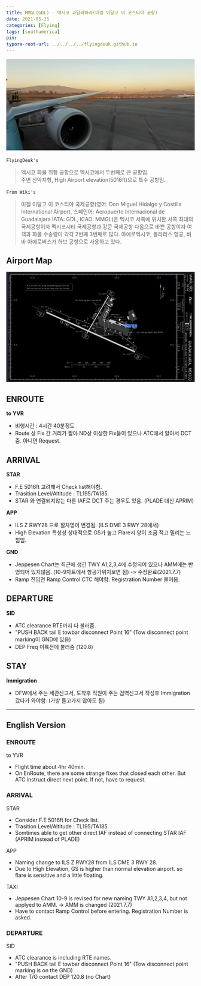 ```yaml
---
title: MMGL(GDL) - 멕시코 과달라하라(미겔 이달고 이 코스티야 공항)
date: 2021-05-15
categories: [Flying]
tags: [southamerica]
pin:
typora-root-url: ../../../../flyingdeuk.github.io
---
```


![gdl](/img/flying/airport/gdl.jpg)

`FlyingDeuk's`
>멕시코 화물 취항 공항으로 멕시코에서 두번째로 큰 공항임. <br>
주변 산악지형, High Airport elevation(5016ft)으로 특수 공항임.

`From Wiki's`
>미겔 이달고 이 코스티야 국제공항(영어: Don Miguel Hidalgo y Costilla International Airport, 스페인어: Aeropuerto Internacional de Guadalajara IATA: GDL, ICAO: MMGL)은 멕시코 서쪽에 위치한 서쪽 최대의 국제공항이자 멕시코시티 국제공항과 캉쿤 국제공항 다음으로 바쁜 공항이자 여객과 화물 수송량이 각각 2번째 3번째로 많다. 아에로멕시코, 볼라리스 항공, 비바 아에로버스가 허브 공항으로 사용하고 있다.

## Airport Map
![gdl](/img/flying/airport/gdl_ap.jpg)


## ENROUTE
**to YVR**
- 비행시간 : 4시간 40분정도
- Route 상 Fix 간 거리가 짧아 ND상 이상한 Fix들이 있으나 ATC에서 알아서 DCT줌. 아니면 Request.

## ARRIVAL
**STAR**
- F.E 5016ft 고려해서 Check list해야함.  
- Trasition Level/Altitude : TL195/TA185.
- STAR 와 연결되지않는 다른 IAF로 DCT 주는 경우도 있음. (PLADE 대신 APRIM)

**APP**
- ILS Z RWY28 으로 절차명이 변경됨. (ILS DME 3 RWY 28에서)
- High Elevation 특성성 상대적으로 GS가 높고 Flare시 양이 조금 적고 밀리는 느낌임.

**GND**
- Jeppesen Chart는 최근에 생긴 TWY A1,2,3,4에 수정되어 있으나 AMM에는 반영되어 있지않음. (10-9차트에서 항공기위치보면 됨) -> 수정완료(2021.7.7)
- Ramp 진입전 Ramp Control CTC 해야함. Registration Number 물어봄.  


## DEPARTURE
**SID**
- ATC clearance RTE까지 다 불러줌.
- "PUSH BACK tail E towbar disconnect Point 16" (Tow disconnect point marking이 GND에 있음)
- DEP Freq 이륙전에 불러줌 (120.8)

## STAY
**Immigration**
- DFW에서 주는 세관신고서, 도착후 직원이 주는 검역신고서 작성후 Immigration 갔다가 와야함. (가방 들고가지 않아도 됨)


-------------

## English Version

### ENROUTE
to YVR
- Flight time about 4hr 40min.
- On EnRoute, there are some strange fixes that closed each other. But ATC instruct direct next point. If not, have to request.

### ARRIVAL
STAR
- Consider F.E 5016ft for Check list.  
- Trasition Level/Altitude : TL195/TA185.
- Somtimes able to get other direct IAF instead of connecting STAR IAF (APRIM instead of PLADE)

APP
- Naming change to ILS Z RWY28 from ILS DME 3 RWY 28.
- Due to High Elevation, GS is higher than normal elevation airport. so flare is sensitive and a little floating.

TAXI
- Jeppesen Chart 10-9 is revised for new naming TWY A1,2,3,4, but not applyed to AMM. -> AMM is changed (2021.7.7)
- Have to contact Ramp Control before entering. Registration Number is asked.  

### DEPARTURE
SID
- ATC clearance is including RTE names.
- "PUSH BACK tail E towbar disconnect Point 16" (Tow disconnect point marking is on the GND)
- After T/O contact DEP 120.8 (no Chart)
